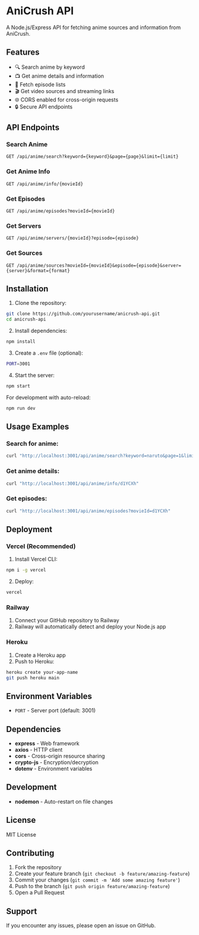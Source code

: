 # AniCrush API

A Node.js/Express API for fetching anime sources and information from AniCrush.

## Features

- 🔍 Search anime by keyword
- 📺 Get anime details and information
- 📝 Fetch episode lists
- 🎬 Get video sources and streaming links
- 🌐 CORS enabled for cross-origin requests
- 🔒 Secure API endpoints

## API Endpoints

### Search Anime
```
GET /api/anime/search?keyword={keyword}&page={page}&limit={limit}
```

### Get Anime Info
```
GET /api/anime/info/{movieId}
```

### Get Episodes
```
GET /api/anime/episodes?movieId={movieId}
```

### Get Servers
```
GET /api/anime/servers/{movieId}?episode={episode}
```

### Get Sources
```
GET /api/anime/sources?movieId={movieId}&episode={episode}&server={server}&format={format}
```

## Installation

1. Clone the repository:
```bash
git clone https://github.com/yourusername/anicrush-api.git
cd anicrush-api
```

2. Install dependencies:
```bash
npm install
```

3. Create a `.env` file (optional):
```bash
PORT=3001
```

4. Start the server:
```bash
npm start
```

For development with auto-reload:
```bash
npm run dev
```

## Usage Examples

### Search for anime:
```bash
curl "http://localhost:3001/api/anime/search?keyword=naruto&page=1&limit=5"
```

### Get anime details:
```bash
curl "http://localhost:3001/api/anime/info/d1YCXh"
```

### Get episodes:
```bash
curl "http://localhost:3001/api/anime/episodes?movieId=d1YCXh"
```

## Deployment

### Vercel (Recommended)
1. Install Vercel CLI:
```bash
npm i -g vercel
```

2. Deploy:
```bash
vercel
```

### Railway
1. Connect your GitHub repository to Railway
2. Railway will automatically detect and deploy your Node.js app

### Heroku
1. Create a Heroku app
2. Push to Heroku:
```bash
heroku create your-app-name
git push heroku main
```

## Environment Variables

- `PORT` - Server port (default: 3001)

## Dependencies

- **express** - Web framework
- **axios** - HTTP client
- **cors** - Cross-origin resource sharing
- **crypto-js** - Encryption/decryption
- **dotenv** - Environment variables

## Development

- **nodemon** - Auto-restart on file changes

## License

MIT License

## Contributing

1. Fork the repository
2. Create your feature branch (`git checkout -b feature/amazing-feature`)
3. Commit your changes (`git commit -m 'Add some amazing feature'`)
4. Push to the branch (`git push origin feature/amazing-feature`)
5. Open a Pull Request

## Support

If you encounter any issues, please open an issue on GitHub. 